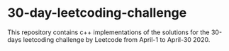 # 30-day-leetcoding-challenge
This repository contains c++ implementations of the solutions for the 30-days leetcoding challenge by Leetcode from April-1 to April-30 2020.

